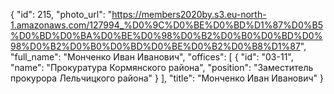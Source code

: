 {
    "id": 215,
    "photo_url": "https://members2020by.s3.eu-north-1.amazonaws.com/127994_%D0%9C%D0%BE%D0%BD%D1%87%D0%B5%D0%BD%D0%BA%D0%BE%D0%98%D0%B2%D0%B0%D0%BD%D0%98%D0%B2%D0%B0%D0%BD%D0%BE%D0%B2%D0%B8%D1%87",
    "full_name": "Монченко Иван Иванович",
    "offices": [
        {
            "id": "03-11",
            "name": "Прокуратура Кормянского района",
            "position": "Заместитель прокурора Лельчицкого района"
        }
    ],
    "title": "Монченко Иван Иванович"
}